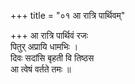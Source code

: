 +++
title = "०१ आ रात्रि पार्थिवम्"

+++
आ रात्रि पार्थिवं रजः  
पितुर् अप्रायि धामभिः ।  
दिवः सदांसि बृहती वि तिष्ठस  
आ त्वेषं वर्तते तमः ॥